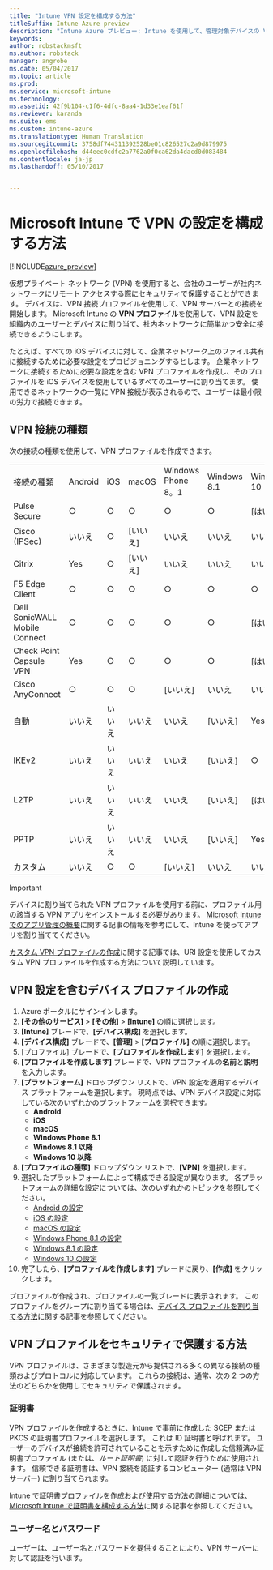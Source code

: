 ```yaml
---
title: "Intune VPN 設定を構成する方法"
titleSuffix: Intune Azure preview
description: "Intune Azure プレビュー: Intune を使用して、管理対象デバイスの VPN 接続を構成する方法について説明します。"
keywords: 
author: robstackmsft
ms.author: robstack
manager: angrobe
ms.date: 05/04/2017
ms.topic: article
ms.prod: 
ms.service: microsoft-intune
ms.technology: 
ms.assetid: 42f9b104-c1f6-4dfc-8aa4-1d33e1eaf61f
ms.reviewer: karanda
ms.suite: ems
ms.custom: intune-azure
ms.translationtype: Human Translation
ms.sourcegitcommit: 3758df744311392528be01c826527c2a9d879975
ms.openlocfilehash: d44eec0cdfc2a7762a0f0ca62da4dacd0d083484
ms.contentlocale: ja-jp
ms.lasthandoff: 05/10/2017


---
```


# <a name="how-to-configure-vpn-settings-in-microsoft-intune"></a>Microsoft Intune で VPN の設定を構成する方法

[!INCLUDE[azure_preview](../includes/azure_preview.md)]

仮想プライベート ネットワーク (VPN) を使用すると、会社のユーザーが社内ネットワークにリモート アクセスする際にセキュリティで保護することができます。 デバイスは、VPN 接続プロファイルを使用して、VPN サーバーとの接続を開始します。 Microsoft Intune の **VPN プロファイル**を使用して、VPN 設定を組織内のユーザーとデバイスに割り当て、社内ネットワークに簡単かつ安全に接続できるようにします。

たとえば、すべての iOS デバイスに対して、企業ネットワーク上のファイル共有に接続するために必要な設定をプロビジョニングするとします。 企業ネットワークに接続するために必要な設定を含む VPN プロファイルを作成し、そのプロファイルを iOS デバイスを使用しているすべてのユーザーに割り当てます。 使用できるネットワークの一覧に VPN 接続が表示されるので、ユーザーは最小限の労力で接続できます。

## <a name="vpn-connection-types"></a>VPN 接続の種類

次の接続の種類を使用して、VPN プロファイルを作成できます。

||||||||
|-|-|-|-|-|-|-|
|接続の種類|Android|iOS|macOS|Windows Phone 8。1|Windows 8.1|Windows 10|
|Pulse Secure|○|○|○|○|○|[はい]|
|Cisco (IPSec)|いいえ|○|[いいえ]|いいえ|いいえ|いいえ|
|Citrix|Yes|○|[いいえ]|いいえ|いいえ|いいえ|
|F5 Edge Client|○|○|○|○|○|○|
|Dell SonicWALL Mobile Connect|○|○|○|○|○|[はい]|
|Check Point Capsule VPN|Yes|○|○|○|○|[はい]|
|Cisco AnyConnect|○|○|○|[いいえ]|いいえ|いいえ|
|自動|いいえ|いいえ|いいえ|いいえ|[いいえ]|Yes|
|IKEv2|いいえ|いいえ|いいえ|いいえ|[いいえ]|○|
|L2TP|いいえ|いいえ|いいえ|いいえ|[いいえ]|[はい]|
|PPTP|いいえ|いいえ|いいえ|いいえ|[いいえ]|Yes|
|カスタム|いいえ|○|○|[いいえ]|いいえ|いいえ|


> [!IMPORTANT]
> デバイスに割り当てられた VPN プロファイルを使用する前に、プロファイル用の該当する VPN アプリをインストールする必要があります。 [Microsoft Intune でのアプリ管理の概要](../manage-apps/what-is-app-management.md)に関する記事の情報を参考にして、Intune を使ってアプリを割り当ててください。  

[カスタム VPN プロファイルの作成](create-custom-vpn-profiles.md)に関する記事では、URI 設定を使用してカスタム VPN プロファイルを作成する方法について説明しています。     

## <a name="create-a-device-profile-containing-vpn-settings"></a>VPN 設定を含むデバイス プロファイルの作成

1. Azure ポータルにサインインします。
2. **[その他のサービス]** > **[その他]** > **[Intune]** の順に選択します。
3. **[Intune]** ブレードで、**[デバイス構成]** を選択します。
2. **[デバイス構成]** ブレードで、**[管理]** > **[プロファイル]** の順に選択します。
3. [プロファイル] ブレードで、**[プロファイルを作成します]** を選択します。
4. **[プロファイルを作成します]** ブレードで、VPN プロファイルの**名前**と**説明**を入力します。
5. **[プラットフォーム]** ドロップダウン リストで、VPN 設定を適用するデバイス プラットフォームを選択します。 現時点では、VPN デバイス設定に対応している次のいずれかのプラットフォームを選択できます。
    - **Android**
    - **iOS**
    - **macOS**
    - **Windows Phone 8.1**
    - **Windows 8.1 以降**
    - **Windows 10 以降**
6. **[プロファイルの種類]** ドロップダウン リストで、**[VPN]** を選択します。
7. 選択したプラットフォームによって構成できる設定が異なります。 各プラットフォームの詳細な設定については、次のいずれかのトピックを参照してください。
    - [Android の設定](vpn-for-android.md)
    - [iOS の設定](vpn-for-ios.md)
    - [macOS の設定](vpn-for-macos.md)
    - [Windows Phone 8.1 の設定](vpn-for-windows-phone-8-1.md)
    - [Windows 8.1 の設定](vpn-for-windows-8-1.md)
    - [Windows 10 の設定](vpn-for-windows-10.md)
8. 完了したら、**[プロファイルを作成します]** ブレードに戻り、**[作成]** をクリックします。

プロファイルが作成され、プロファイルの一覧ブレードに表示されます。
このプロファイルをグループに割り当てる場合は、[デバイス プロファイルを割り当てる方法](how-to-assign-device-profiles.md)に関する記事を参照してください。


## <a name="methods-of-securing-vpn-profiles"></a>VPN プロファイルをセキュリティで保護する方法

VPN プロファイルは、さまざまな製造元から提供される多くの異なる接続の種類およびプロトコルに対応しています。 これらの接続は、通常、次の 2 つの方法のどちらかを使用してセキュリティで保護されます。

### <a name="certificates"></a>証明書

VPN プロファイルを作成するときに、Intune で事前に作成した SCEP または PKCS の証明書プロファイルを選択します。 これは ID 証明書と呼ばれます。 ユーザーのデバイスが接続を許可されていることを示すために作成した信頼済み証明書プロファイル (または、*ルート証明書*) に対して認証を行うために使用されます。 信頼できる証明書は、VPN 接続を認証するコンピューター (通常は VPN サーバー) に割り当てられます。

Intune で証明書プロファイルを作成および使用する方法の詳細については、[Microsoft Intune で証明書を構成する方法](how-to-configure-certificates.md)に関する記事を参照してください。

### <a name="user-name-and-password"></a>ユーザー名とパスワード

ユーザーは、ユーザー名とパスワードを提供することにより、VPN サーバーに対して認証を行います。

